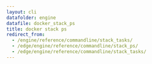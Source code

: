 ```yaml
---
layout: cli
datafolder: engine
datafile: docker_stack_ps
title: docker stack ps
redirect_from:
  - /engine/reference/commandline/stack_tasks/
  - /edge/engine/reference/commandline/stack_ps/
  - /edge/engine/reference/commandline/stack_tasks/
---
```

